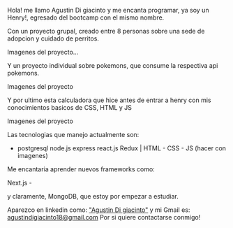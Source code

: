 Hola! me llamo Agustin Di giacinto y me encanta programar, ya soy un Henry!, egresado del bootcamp con el mismo nombre.

Con un proyecto grupal, creado entre 8 personas sobre una sede de adopcion y cuidado de perritos.

Imagenes del proyecto...

Y un proyecto individual sobre pokemons, que consume la respectiva api pokemons.

Imagenes del proyecto

Y por ultimo esta calculadora que hice antes de entrar a henry con mis conocimientos basicos de CSS, HTML y JS

Imagenes del proyecto

Las tecnologias que manejo actualmente son:

* postgresql node.js express react.js Redux | HTML - CSS - JS (hacer con imagenes)

Me encantaria aprender nuevos frameworks como:

Next.js - 

y claramente, MongoDB, que estoy por empezar a estudiar.

Aparezco en linkedin como: <a href='https://www.linkedin.com/in/agustin-digiacinto/'>"Agustin Di giacinto"</a>
y mi Gmail es: agustindigiacinto18@gmail.com
Por si quiere contactarse conmigo!
